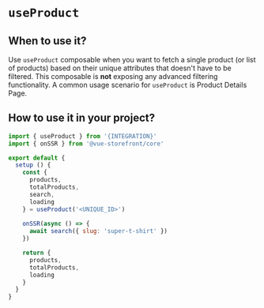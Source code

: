 # `useProduct`

## When to use it?

Use `useProduct` composable when you want to fetch a single product (or list of products) based on their unique attributes that doesn't have to be filtered. This composable is **not** exposing any advanced filtering functionality. A common usage scenario for `useProduct` is Product Details Page.

## How to use it in your project?

```js
import { useProduct } from '{INTEGRATION}'
import { onSSR } from '@vue-storefront/core'

export default {
  setup () {
    const { 
      products, 
      totalProducts, 
      search, 
      loading 
    } = useProduct('<UNIQUE_ID>')
    
    onSSR(async () => {
      await search({ slug: 'super-t-shirt' }) 
    })

    return {
      products,
      totalProducts,
      loading
    }
  }
}
```